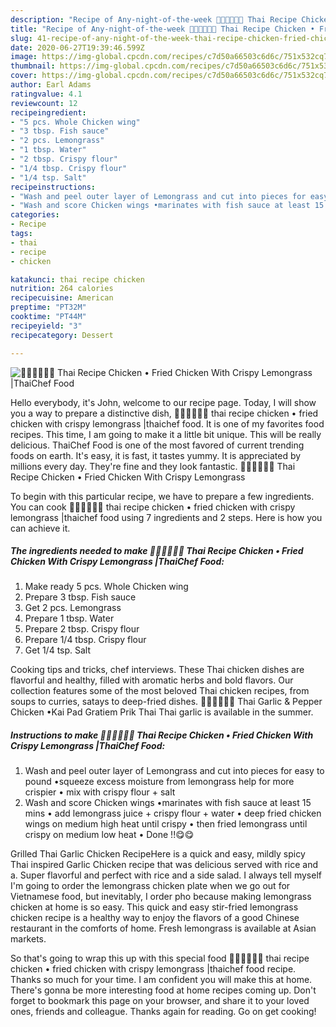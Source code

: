 ```yaml
---
description: "Recipe of Any-night-of-the-week 🧑🏽‍🍳🧑🏼‍🍳 Thai Recipe Chicken • Fried Chicken With Crispy Lemongrass |ThaiChef Food"
title: "Recipe of Any-night-of-the-week 🧑🏽‍🍳🧑🏼‍🍳 Thai Recipe Chicken • Fried Chicken With Crispy Lemongrass |ThaiChef Food"
slug: 41-recipe-of-any-night-of-the-week-thai-recipe-chicken-fried-chicken-with-crispy-lemongrass-thaichef-food
date: 2020-06-27T19:39:46.599Z
image: https://img-global.cpcdn.com/recipes/c7d50a66503c6d6c/751x532cq70/🧑🏽🍳🧑🏼🍳-thai-recipe-chicken-•-fried-chicken-with-crispy-lemongrass-thaichef-food-recipe-main-photo.jpg
thumbnail: https://img-global.cpcdn.com/recipes/c7d50a66503c6d6c/751x532cq70/🧑🏽🍳🧑🏼🍳-thai-recipe-chicken-•-fried-chicken-with-crispy-lemongrass-thaichef-food-recipe-main-photo.jpg
cover: https://img-global.cpcdn.com/recipes/c7d50a66503c6d6c/751x532cq70/🧑🏽🍳🧑🏼🍳-thai-recipe-chicken-•-fried-chicken-with-crispy-lemongrass-thaichef-food-recipe-main-photo.jpg
author: Earl Adams
ratingvalue: 4.1
reviewcount: 12
recipeingredient:
- "5 pcs. Whole Chicken wing"
- "3 tbsp. Fish sauce"
- "2 pcs. Lemongrass"
- "1 tbsp. Water"
- "2 tbsp. Crispy flour"
- "1/4 tbsp. Crispy flour"
- "1/4 tsp. Salt"
recipeinstructions:
- "Wash and peel outer layer of Lemongrass and cut into pieces for easy to pound •squeeze excess moisture from lemongrass help for more crispier • mix with crispy flour + salt"
- "Wash and score Chicken wings •marinates with fish sauce at least 15 mins • add lemongrass juice + crispy flour + water • deep fried chicken wings on medium high heat until crispy • then fried lemongrass until crispy on medium low heat • Done !!😋😋"
categories:
- Recipe
tags:
- thai
- recipe
- chicken

katakunci: thai recipe chicken 
nutrition: 264 calories
recipecuisine: American
preptime: "PT32M"
cooktime: "PT44M"
recipeyield: "3"
recipecategory: Dessert

---
```



![🧑🏽‍🍳🧑🏼‍🍳 Thai Recipe Chicken • Fried Chicken With Crispy Lemongrass |ThaiChef Food](https://img-global.cpcdn.com/recipes/c7d50a66503c6d6c/751x532cq70/🧑🏽🍳🧑🏼🍳-thai-recipe-chicken-•-fried-chicken-with-crispy-lemongrass-thaichef-food-recipe-main-photo.jpg)

Hello everybody, it's John, welcome to our recipe page. Today, I will show you a way to prepare a distinctive dish, 🧑🏽‍🍳🧑🏼‍🍳 thai recipe chicken • fried chicken with crispy lemongrass |thaichef food. It is one of my favorites food recipes. This time, I am going to make it a little bit unique. This will be really delicious.
ThaiChef Food is one of the most favored of current trending foods on earth. It's easy, it is fast, it tastes yummy. It is appreciated by millions every day. They're fine and they look fantastic. 🧑🏽‍🍳🧑🏼‍🍳 Thai Recipe Chicken • Fried Chicken With Crispy Lemongrass 


To begin with this particular recipe, we have to prepare a few ingredients. You can cook 🧑🏽‍🍳🧑🏼‍🍳 thai recipe chicken • fried chicken with crispy lemongrass |thaichef food using 7 ingredients and 2 steps. Here is how you can achieve it.

<!--inarticleads1-->

##### The ingredients needed to make 🧑🏽‍🍳🧑🏼‍🍳 Thai Recipe Chicken • Fried Chicken With Crispy Lemongrass |ThaiChef Food:

1. Make ready 5 pcs. Whole Chicken wing
1. Prepare 3 tbsp. Fish sauce
1. Get 2 pcs. Lemongrass
1. Prepare 1 tbsp. Water
1. Prepare 2 tbsp. Crispy flour
1. Prepare 1/4 tbsp. Crispy flour
1. Get 1/4 tsp. Salt


Cooking tips and tricks, chef interviews. These Thai chicken dishes are flavorful and healthy, filled with aromatic herbs and bold flavors. Our collection features some of the most beloved Thai chicken recipes, from soups to curries, satays to deep-fried dishes. 🧑🏽‍🍳🧑🏼‍🍳 Thai Garlic &amp; Pepper Chicken •Kai Pad Gratiem Prik Thai Thai garlic is available in the summer. 

<!--inarticleads2-->

##### Instructions to make 🧑🏽‍🍳🧑🏼‍🍳 Thai Recipe Chicken • Fried Chicken With Crispy Lemongrass |ThaiChef Food:

1. Wash and peel outer layer of Lemongrass and cut into pieces for easy to pound •squeeze excess moisture from lemongrass help for more crispier • mix with crispy flour + salt
1. Wash and score Chicken wings •marinates with fish sauce at least 15 mins • add lemongrass juice + crispy flour + water • deep fried chicken wings on medium high heat until crispy • then fried lemongrass until crispy on medium low heat • Done !!😋😋


Grilled Thai Garlic Chicken RecipeHere is a quick and easy, mildly spicy Thai inspired Garlic Chicken recipe that was delicious served with rice and a. Super flavorful and perfect with rice and a side salad. I always tell myself I&#39;m going to order the lemongrass chicken plate when we go out for Vietnamese food, but inevitably, I order pho because making lemongrass chicken at home is so easy. This quick and easy stir-fried lemongrass chicken recipe is a healthy way to enjoy the flavors of a good Chinese restaurant in the comforts of home. Fresh lemongrass is available at Asian markets. 

So that's going to wrap this up with this special food 🧑🏽‍🍳🧑🏼‍🍳 thai recipe chicken • fried chicken with crispy lemongrass |thaichef food recipe. Thanks so much for your time. I am confident you will make this at home. There's gonna be more interesting food at home recipes coming up. Don't forget to bookmark this page on your browser, and share it to your loved ones, friends and colleague. Thanks again for reading. Go on get cooking!
